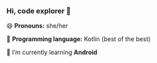 ### Hi, code explorer 👋
😄 **Pronouns:** she/her

🤖 **Programming language:** Kotlin (best of the best)

🌱 I’m currently learning **Android**
<!--
**l0w0l-Y/l0w0l-Y** is a ✨ _special_ ✨ repository because its `README.md` (this file) appears on your GitHub profile.

Here are some ideas to get you started:

- 🔭 I’m currently working on ...
- 🌱 I’m currently learning ...
- 👯 I’m looking to collaborate on ...
- 🤔 I’m looking for help with ...
- 💬 Ask me about ...
- 📫 How to reach me: ...
- 😄 Pronouns: ...
- ⚡ Fun fact: ...
-->
